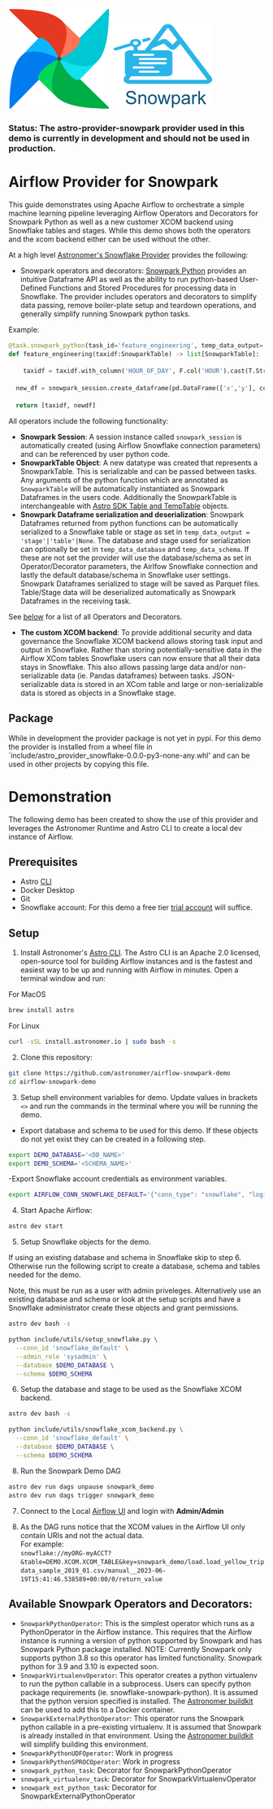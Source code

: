 <p float="left">
  <img src="include/images/AirflowLogo.png" width="200">
  <img src="include/images/SnowparkLogo.png" width="200" /> 
</p>
    
### Status: The astro-provider-snowpark provider used in this demo is currently in development and should not be used in production.
  
# Airflow Provider for Snowpark
This guide demonstrates using Apache Airflow to orchestrate a simple machine learning pipeline leveraging Airflow Operators and Decorators for Snowpark Python as well as a new customer XCOM backend using Snowflake tables and stages.  While this demo shows both the operators and the xcom backend either can be used without the other.

At a high level [Astronomer's Snowflake Provider](https://github.com/astronomer/astro-provider-snowflake) provides the following:

- Snowpark operators and decorators: [Snowpark Python](https://docs.snowflake.com/en/developer-guide/snowpark/python/index) provides an intuitive Dataframe API as well as the ability to run python-based User-Defined Functions and Stored Procedures for processing data in Snowflake. The provider includes operators and decorators to simplify data passing, remove boiler-plate setup and teardown operations, and generally simplify running Snowpark python tasks. 

Example:
```python
@task.snowpark_python(task_id='feature_engineering', temp_data_output='stage', temp_data_stage='MY_STAGE')
def feature_engineering(taxidf:SnowparkTable) -> list[SnowparkTable]:

	taxidf = taxidf.with_column('HOUR_OF_DAY', F.col('HOUR').cast(T.StringType()))

  new_df = snowpark_session.create_dataframe(pd.DataFrame(['x','y'], columns=['name']))

  return [taxidf, newdf]
```
  
All operators include the following functionality:  
-  __Snowpark Session__: A session instance called `snowpark_session` is automatically created (using Airflow Snowflake connection parameters) and can be referenced by user python code.
-  __SnowparkTable Object__: A new datatype was created that represents a SnowparkTable. This is serializable and can be passed between tasks. Any arguments of the python function which are annotated as `SnowparkTable` will be automatically instantiated as Snowpark Dataframes in the users code. Additionally the SnowparkTable is interchangeable with [Astro SDK Table and TempTable](https://github.com/astronomer/astro-sdk/tree/main) objects.
-  __Snowpark Dataframe serialization and deserialization__: Snowpark Dataframes returned from python functions can be automatically serialized to a Snowflake table or stage as set in `temp_data_output = 'stage'|'table'|None`. The database and stage used for serialization can optionally be set in `temp_data_database` and `temp_data_schema`.  If these are not set the provider will use the database/schema as set in Operator/Decorator parameters, the Airlfow Snowflake connection and lastly the default database/schema in Snowflake user settings.  Snowpark Dataframes serialized to stage will be saved as Parquet files.  Table/Stage data will be deserialized automatically as Snowpark Dataframes in the receiving task.

See [below](#available-snowpark-operators-and-decorators) for a list of all Operators and Decorators.
  
-  __The custom XCOM backend__: To provide additional security and data governance the Snowflake XCOM backend allows storing task input and output in Snowflake. Rather than storing potentially-sensitive data in the Airflow XCom tables Snowflake users can now ensure that all their data stays in Snowflake.  This also allows passing large data and/or non-serializable data (ie. Pandas dataframes) between tasks. JSON-serializable data is stored in an XCom table and large or non-serializable data is stored as objects in a Snowflake stage.

## Package
While in development the provider package is not yet in pypi.  For this demo the provider is installed from a wheel file in `include/astro_provider_snowflake-0.0.0-py3-none-any.whl' and can be used in other projects by copying this file.
  
# Demonstration
The following demo has been created to show the use of this provider and leverages the Astronomer Runtime and Astro CLI to create a local dev instance of Airflow.

## Prerequisites  
  
- Astro [CLI](https://docs.astronomer.io/astro/cli/get-started)
- Docker Desktop
- Git
- Snowflake account: For this demo a free tier [trial account](https://signup.snowflake.com/) will suffice.

## Setup  
  
1. Install Astronomer's [Astro CLI](https://github.com/astronomer/astro-cli).  The Astro CLI is an Apache 2.0 licensed, open-source tool for building Airflow instances and is the fastest and easiest way to be up and running with Airflow in minutes. Open a terminal window and run:

For MacOS  
```bash
brew install astro
```
  
For Linux
```bash
curl -sSL install.astronomer.io | sudo bash -s
```

2. Clone this repository:
```bash
git clone https://github.com/astronomer/airflow-snowpark-demo
cd airflow-snowpark-demo
```
  
3.  Setup shell environment variables for demo.  Update values in brackets `<>` and run the commands in the terminal where you will be running the demo.

- Export database and schema to be used for this demo.  If these objects do not yet exist they can be created in a following step.
```bash
export DEMO_DATABASE='<DB_NAME>'
export DEMO_SCHEMA='<SCHEMA_NAME>'
```

-Export Snowflake account credentials as environment variables.
```bash
export AIRFLOW_CONN_SNOWFLAKE_DEFAULT='{"conn_type": "snowflake", "login": "<USER_NAME>", "password": "<PASSWORD>", "schema": "${DEMO_SCHEMA}", "extra": {"account": "<ORG_NAME>-<ACCOUNT_NAME>", "warehouse": "<WAREHOUSE_NAME>", "database": "${DEMO_DATABASE}", "region": "<REGION_NAME>", "role": "<USER_ROLE>", "authenticator": "snowflake", "session_parameters": null, "application": "AIRFLOW"}}'
```

4.  Start Apache Airflow:
```sh
astro dev start
```  

5. Setup Snowflake objects for the demo.  
  
If using an existing database and schema in Snowflake skip to step 6.  Otherwise run the following script to create a database, schema and tables needed for the demo.
  
Note, this must be run as a user with admin priveleges.  Alternatively use an existing database and schema or look at the setup scripts and have a Snowflake administrator create these objects and grant permissions.
  
```bash
astro dev bash -s
```

```bash
python include/utils/setup_snowflake.py \
  --conn_id 'snowflake_default' \
  --admin_role 'sysadmin' \
  --database $DEMO_DATABASE \
  --schema $DEMO_SCHEMA
```  
  
6. Setup the database and stage to be used as the Snowflake XCOM backend.
```bash
astro dev bash -s
```
  
```bash
python include/utils/snowflake_xcom_backend.py \
  --conn_id 'snowflake_default' \
  --database $DEMO_DATABASE \
  --schema $DEMO_SCHEMA
```

8. Run the Snowpark Demo DAG
```bash
astro dev run dags unpause snowpark_demo
astro dev run dags trigger snowpark_demo
```

7. Connect to the Local [Airflow UI](http://localhost:8080/dags/snowpark_demo/grid) and login with **Admin/Admin**  

8. As the DAG runs notice that the XCOM values in the Airflow UI only contain URIs and not the actual data.  
For example:  
`snowflake://myORG-myACCT?&table=DEMO.XCOM.XCOM_TABLE&key=snowpark_demo/load.load_yellow_tripdata_sample_2019_01.csv/manual__2023-06-19T15:41:46.538589+00:00/0/return_value`
  

## Available Snowpark Operators and Decorators:

- `SnowparkPythonOperator`: This is the simplest operator which runs as a PythonOperator in the Airflow instance.  This requires that the Airflow instance is running a version of python supported by Snowpark and has Snowpark Python package installed. NOTE: Currently Snowpark only supports python 3.8 so this operator has limited functionality.  Snowpark python for 3.9 and 3.10 is expected soon.
- `SnowparkVirtualenvOperator`: This operator creates a python virtualenv to run the python callable in a subprocess.  Users can specify python package requirements (ie. snowflake-snowpark-python).  It is assumed that the python version specified is installed.  The [Astronomer buildkit](https://github.com/astronomer/astro-provider-venv) can be used to add this to a Docker container.
- `SnowparkExternalPythonOperator`: This operator runs the Snowpark python callable in a pre-existing virtualenv. It is assumed that Snowpark is already installed in that environment. Using the [Astronomer buildkit](https://github.com/astronomer/astro-provider-venv) will simplify building this environment.
- `SnowparkPythonUDFOperator`: Work in progress
- `SnowparkPythonSPROCOperator`: Work in progress
- `snowpark_python_task`: Decorator for SnowparkPythonOperator
- `snowpark_virtualenv_task`: Decorator for SnowparkVirtualenvOperator
- `snowpark_ext_python_task`: Decorator for SnowparkExternalPythonOperator
